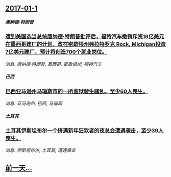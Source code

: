 ## [2017-01-1](/news/2017/01/1/index.md)

##### 唐納德·特朗普
### [遭到美国选当总统唐纳德·特朗普批评后，福特汽车撤销斥资16亿美元在墨西哥建厂的计划，改在密歇根州弗拉特罗克 Rock, Michigan投资7亿美元建厂，预计将创造700个就业岗位。 ](/news/2017/01/1/遭到美国选当总统唐纳德-特朗普批评后-福特汽车撤销斥资16亿美元在墨西哥建厂的计划-改在密歇根州弗拉特罗克-Rock.md)
_消息: 唐納德·特朗普, 墨西哥, 密歇根州, 福特汽车_

##### 巴西
### [巴西亚马逊州马瑙斯市的一所监狱發生骚乱，至少60人喪生。 ](/news/2017/01/1/巴西亚马逊州马瑙斯市的一所监狱發生骚乱-至少60人喪生.md)
_消息: 亚马逊州, 巴西, 马瑙斯_

##### 土耳其
### [土耳其伊斯坦布尔一个挤满新年狂欢者的夜总会遭遇袭击，至少39人喪生。 ](/news/2017/01/1/土耳其伊斯坦布尔一个挤满新年狂欢者的夜总会遭遇袭击-至少39人喪生.md)
_消息: 伊斯坦布尔, 土耳其, 遭遇袭击_

## [前一天...](/news/2016/12/30/index.md)

